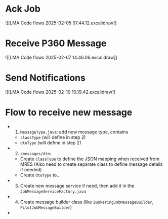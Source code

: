 # Ack Job
![[LMA Code flows 2025-02-05 07.44.12.excalidraw]]
# Receive P360 Message
![[LMA Code flows 2025-02-07 14.46.06.excalidraw]]
# Send Notifications
![[LMA Code flows 2025-02-10 10.19.42.excalidraw]]

# Flow to receive new message
- 1. `MessageType.java`: add new message type, contains
	- `classType` (will define in step 2)
	- `dtoType` (will define in step 2)
- 2. `/messages/dto`:
	- Create `classType` to define the JSON mapping when received from MRES (Also need to create separate class to define message details if needed)
	- Create `dtoType` to...
- 3. Create new message service if need, then add it in the `JobMessageServiceFactory.java`
- 4. Create message builder class (like `BunkeringJobMessageBuilder`, `PilotJobMessageBuilder`)
- 